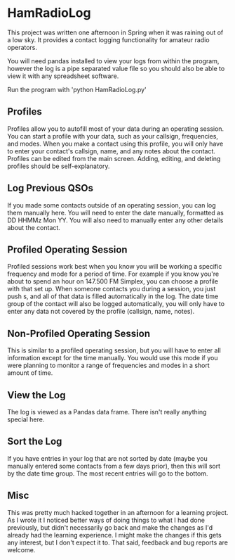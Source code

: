 # HamRadioLog
This project was written one afternoon in Spring when it was raining out of a low sky.
It provides a contact logging functionality for amateur radio operators.

You will need pandas installed to view your logs from within the program, however the log is a pipe separated value file so you should also be able to view it with any spreadsheet software.

Run the program with 'python HamRadioLog.py'

## Profiles
Profiles allow you to autofill most of your data during an operating session.
You can start a profile with your data, such as your callsign, frequencies, and modes.
When you make a contact using this profile, you will only have to enter your contact's callsign, name, and any notes about the contact.
Profiles can be edited from the main screen. Adding, editing, and deleting profiles should be self-explanatory.

## Log Previous QSOs
If you made some contacts outside of an operating session, you can log them manually here.
You will need to enter the date manually, formatted as DD HHMMz Mon YY.
You will also need to manually enter any other details about the contact.

## Profiled Operating Session
Profiled sessions work best when you know you will be working a specific frequency and mode for a period of time.
For example if you know you're about to spend an hour on 147.500 FM Simplex, you can choose a profile with that set up.
When someone contacts you during a session, you just push s, and all of that data is filled automatically in the log.
The date time group of the contact will also be logged automatically, you will only have to enter any data not covered by the profile (callsign, name, notes).

## Non-Profiled Operating Session
This is similar to a profiled operating session, but you will have to enter all information except for the time manually.
You would use this mode if you were planning to monitor a range of frequencies and modes in a short amount of time.

## View the Log
The log is viewed as a Pandas data frame. There isn't really anything special here.

## Sort the Log
If you have entries in your log that are not sorted by date (maybe you manually entered some contacts from a few days prior), then this will sort by the date time group. The most recent entries will go to the bottom.

## Misc
This was pretty much hacked together in an afternoon for a learning project.
As I wrote it I noticed better ways of doing things to what I had done previously, but didn't necessarily go back and make the changes as I'd already had the learning experience.
I might make the changes if this gets any interest, but I don't expect it to.
That said, feedback and bug reports are welcome.
